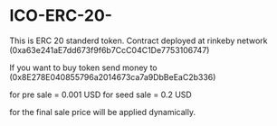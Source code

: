 # ICO-ERC-20-
This is ERC 20 standerd token. 
Contract deployed at rinkeby network (0xa63e241aE7dd673f9f6b7CcC04C1De7753106747)

If you want to buy token send money to (0x8E278E040855796a2014673ca7a9DbBeEaC2b336)

for pre sale = 0.001 USD
for seed sale = 0.2 USD

for the final sale price will be applied dynamically.
